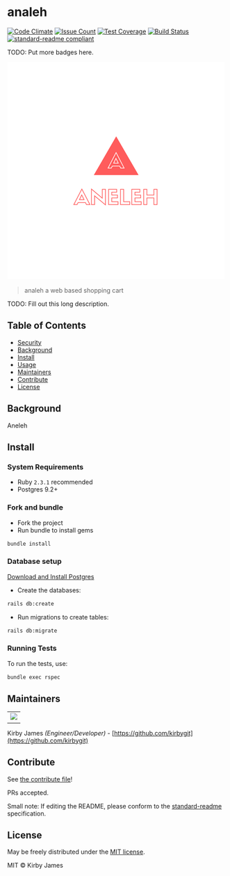 # analeh

[![Code Climate](hhttps://codeclimate.com/repos/5949803a355ade026900015e/badges/bcc17c60ae31e62f0420/gpa.svg)](https://codeclimate.com/repos/5949803a355ade026900015e)
[![Issue Count](https://codeclimate.com/repos/5949803a355ade026900015e/badges/bcc17c60ae31e62f0420/issue_count.svg)](https://codeclimate.com/repos/5949803a355ade026900015e)
[![Test Coverage](https://codeclimate.com/repos/5949803a355ade026900015e/badges/bcc17c60ae31e62f0420/coverage.svg)](https://codeclimate.com/repos/5949803a355ade026900015e/coverage)
[![Build Status](https://travis-ci.com/kirbygit/aneleh.svg?token=yNay1dDRnhfQJLcDJyhU&branch=master)](https://travis-ci.com/kirbygit/aneleh)
[![standard-readme compliant](https://img.shields.io/badge/standard--readme-OK-green.svg?style=flat-square)](https://github.com/RichardLitt/standard-readme)


TODO: Put more badges here.

![banner](./public/aneleh.png)



> analeh a web based shopping cart

TODO: Fill out this long description.

## Table of Contents

- [Security](#security)
- [Background](#background)
- [Install](#install)
- [Usage](#usage)
- [Maintainers](#maintainers)
- [Contribute](#contribute)
- [License](#license)

## Background

Aneleh

## Install

### System Requirements
- Ruby `2.3.1` recommended
- Postgres 9.2+

### Fork and bundle
- Fork the project
- Run bundle to install gems
```bash
bundle install
```

### Database setup

[Download and Install Postgres](https://www.postgresql.org/download/)

- Create the databases:
```bash
rails db:create
```

- Run migrations to create tables:
```bash
rails db:migrate
```

### Running Tests

To run the tests, use:

```bash
bundle exec rspec
```

Maintainers
------------

<table id="maintainers">
<tr>
<td>
<img src=https://avatars2.githubusercontent.com/u/20747057?v=3&s=400>
<!-- <a href="https://github.com/kirbygit">Kirby James(kirbygit)</a> -->
</td>
</tr>
</table>

Kirby James _(Engineer/Developer)_ - [https://github.com/kirbygit](https://github.com/kirbygit)

## Contribute

See [the contribute file](contribute.md)!

PRs accepted.

Small note: If editing the README, please conform to the [standard-readme](https://github.com/RichardLitt/standard-readme) specification.

## License

May be freely distributed under the [MIT license](https://raw.githubusercontent.com/kirbygit/aneleh/master/LICENSE?token=ATyTMRSHSaInb1EHbkIfXP4MAyfnxrV-ks5ZUrD0wA%3D%3D).

MIT © Kirby James
